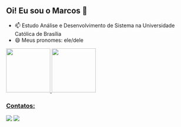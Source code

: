 ## Oi! Eu sou o Marcos 👋

- 📫 Estudo Análise e Desenvolvimento de Sistema na Universidade Católica de Brasília
- 😄 Meus pronomes: ele/dele

<div>
<a href="https://github.com/iasminaraujoc">
<img height="120em" src="https://github-readme-stats.vercel.app/api/top-langs/?username=iasminaraujoc&layout=compact&langs_count=7&theme=dracula"/>
<img height="120em" src="https://github-readme-stats.vercel.app/api?username=iasminaraujoc&show_icons=true&theme=dracula&include_all_commits=true&count_private=true"/>
</div>

### Contatos:

<div>
<a href = "mailto:marcosvi896@gmail.com"><img src="https://img.shields.io/badge/Gmail-D14836?style=for-the-badge&logo=gmail&logoColor=white" target="_blank"></a>
<a href="https://www.linkedin.com/in/marcosmont/" target="_blank"><img src="https://img.shields.io/badge/-LinkedIn-%230077B5?style=for-the-badge&logo=linkedin&logoColor=white" target="_blank"></a>   
</div>
